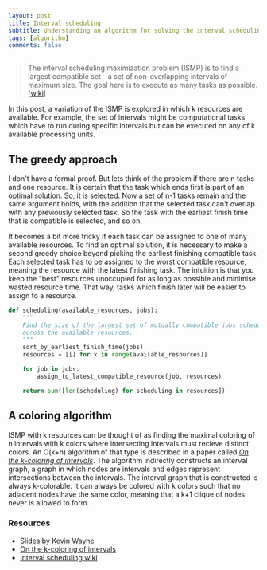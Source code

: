 ```yaml
---
layout: post
title: Interval scheduling
subtitle: Understanding an algorithm for solving the interval scheduling maximization problem with multiple resources
tags: [algorithm]
comments: false
---
```

>The interval scheduling maximization problem (ISMP) is to find a largest compatible set - a set of non-overlapping intervals of maximum size. The goal here is to execute as many tasks as possible.
>[[wiki](https://en.wikipedia.org/wiki/Interval_scheduling)]

In this post, a variation of the ISMP is explored in which k resources are available. For example, the set of intervals might be computational tasks which have to run during specific intervals but can be executed on any of k available processing units.

## The greedy approach
I don't have a formal proof. But lets think of the problem if there are n tasks and one resource. It is certain that the task which ends first is part of an optimal solution. So, it is selected. Now a set of n-1 tasks remain and the same argument holds, with the addition that the selected task can't overlap with any previously selected task. So the task with the earliest finish time that is compatible is selected, and so on.

It becomes a bit more tricky if each task can be assigned to one of many available resources. To find an optimal solution, it is necessary to make a second greedy choice beyond picking the earliest finishing compatible task. Each selected task has to be assigned to the worst compatible resource, meaning the resource with the latest finishing task. The intuition is that you keep the "best" resources unoccupied for as long as possible and minimise wasted resource time. That way, tasks which finish later will be easier to assign to a resource.

```python
def scheduling(available_resources, jobs):
    """
    Find the size of the largest set of mutually compatible jobs scheduled
    across the available resources.
    """
    sort_by_earliest_finish_time(jobs)
    resources = [[] for x in range(available_resources)]

    for job in jobs:
        assign_to_latest_compatible_resource(job, resources)

    return sum([len(scheduling) for scheduling in resources])
```

## A coloring algorithm
ISMP with k resources can be thought of as finding the maximal coloring of n intervals with k colors where intersecting intervals must recieve distinct colors. An O(k+n) algorithm of that type is described in a paper called *[On the k-coloring of intervals](https://www.martincarlisle.com/publications/kcoloring.pdf)*. The algorithm indirectly constructs an interval graph, a graph in which nodes are intervals and edges represent intersections between the intervals. The interval graph that is constructed is always k-colorable. It can always be colored with k colors such that no adjacent nodes have the same color, meaning that a k+1 clique of nodes never is allowed to form.


### Resources
- [Slides by Kevin Wayne](https://www.cs.princeton.edu/~wayne/kleinberg-tardos/pdf/04GreedyAlgorithmsI.pdf)
- [On the k-coloring of intervals](https://www.martincarlisle.com/publications/kcoloring.pdf)
- [Interval scheduling wiki](https://en.wikipedia.org/wiki/Interval_scheduling)